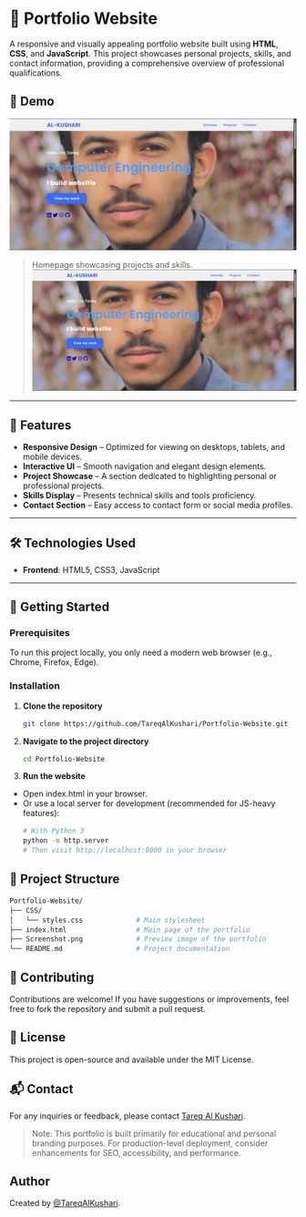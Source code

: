 # 📁 Portfolio Website

A responsive and visually appealing portfolio website built using **HTML**, **CSS**, and **JavaScript**. This project showcases personal projects, skills, and contact information, providing a comprehensive overview of professional qualifications.

## 📸 Demo

![Screenshot](https://github.com/TareqAlKushari/Portfolio-Website/raw/main/Screenshot.png)
> Homepage showcasing projects and skills.
![Screenshot](https://github.com/TareqAlKushari/Portfolio-Website/raw/main/Screenshot.png)

---

## 📌 Features

- **Responsive Design** – Optimized for viewing on desktops, tablets, and mobile devices.
- **Interactive UI** – Smooth navigation and elegant design elements.
- **Project Showcase** – A section dedicated to highlighting personal or professional projects.
- **Skills Display** – Presents technical skills and tools proficiency.
- **Contact Section** – Easy access to contact form or social media profiles.

---

## 🛠️ Technologies Used

- **Frontend**: HTML5, CSS3, JavaScript

---

## 🚀 Getting Started

### Prerequisites

To run this project locally, you only need a modern web browser (e.g., Chrome, Firefox, Edge).

### Installation

1. **Clone the repository**
   ```bash
   git clone https://github.com/TareqAlKushari/Portfolio-Website.git
   ```

2. **Navigate to the project directory**
   ```bash
   cd Portfolio-Website
   ```

3. **Run the website**
  - Open index.html in your browser.
  - Or use a local server for development (recommended for JS-heavy features):
       ```bash
       # With Python 3
       python -m http.server
       # Then visit http://localhost:8000 in your browser
       ```

## 📂 Project Structure
   ```bash
   Portfolio-Website/
   ├── CSS/
   │   └── styles.css             # Main stylesheet
   ├── index.html                 # Main page of the portfolio
   ├── Screenshot.png             # Preview image of the portfolio
   └── README.md                  # Project documentation
   ```

## 🤝 Contributing
Contributions are welcome! If you have suggestions or improvements, feel free to fork the repository and submit a pull request.

## 📄 License
This project is open-source and available under the MIT License.

## 📬 Contact
For any inquiries or feedback, please contact [Tareq Al Kushari](https://github.com/TareqAlKushari).

> Note: This portfolio is built primarily for educational and personal branding purposes. For production-level deployment, consider enhancements for SEO, accessibility, and performance.

## Author
Created by [@TareqAlKushari](https://github.com/TareqAlKushari).
